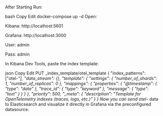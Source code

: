 After Starting
Run:

bash
Copy
Edit
docker-compose up -d
Open:

Kibana: http://localhost:5601

Grafana: http://localhost:3000

User: admin

Pass: admin

In Kibana Dev Tools, paste the index template:

json
Copy
Edit
PUT _index_template/otel_template
{
  "index_patterns": ["otel-*"],
  "data_stream": {},
  "template": {
    "settings": {
      "number_of_shards": 1,
      "number_of_replicas": 0
    },
    "mappings": {
      "properties": {
        "@timestamp": { "type": "date" },
        "trace_id": { "type": "keyword" },
        "message": { "type": "text" }
      }
    }
  },
  "priority": 500,
  "_meta": {
    "description": "Template for OpenTelemetry indexes (traces, logs, etc.)"
  }
}
Now you can send otel-* data to Elasticsearch and visualize it directly in Grafana via the preconfigured datasource.